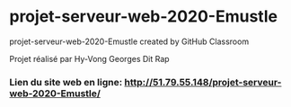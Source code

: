 # projet-serveur-web-2020-Emustle
projet-serveur-web-2020-Emustle created by GitHub Classroom

Projet réalisé par Hy-Vong Georges Dit Rap

### Lien du site web en ligne: http://51.79.55.148/projet-serveur-web-2020-Emustle/
